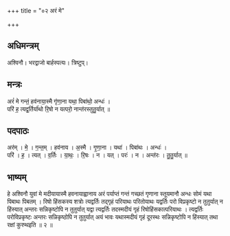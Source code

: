 +++
title = "०२ अरं मे"

+++
## अधिमन्त्रम्
अश्विनौ। भरद्वाजो बार्हस्पत्यः। त्रिष्टुप्।

## मन्त्रः
अरं॑ मे गन्तं॒ हव॑नाया॒स्मै गृ॑णा॒ना यथा॒ पिबा॑थो॒ अन्धः॑ ।  
परि॑ ह॒ त्यद्व॒र्तिर्या॑थो रि॒षो न यत्परो॒ नान्त॑रस्तुतु॒र्यात् ॥

## पदपाठः
अर॑म् । मे॒ । ग॒न्त॒म् । हव॑नाय । अ॒स्मै । गृ॒णा॒ना । यथा॑ । पिबा॑थः । अन्धः॑ ।  
परि॑ । ह॒ । त्यत् । व॒र्तिः । या॒थः॒ । रि॒षः । न । यत् । परः॑ । न । अन्त॑रः । तु॒तु॒र्यात् ॥

## भाष्यम्
हे अश्विनौ युवां मे मदीयायास्मै हवनायाह्वानाय अरं पर्याप्तं गन्तं गच्छतं गृणाना स्तूयमानौ अन्धः सोमं यथा पिबाथः पिबतम् । रिषो हिंसकस्य शत्रोः त्यद्वर्तिः तद्गृहं परियाथः परितोयाथः यद्वर्तिः परो विप्रकृष्टो न तुतुर्यात् न हिंस्यात् अन्तरः सन्निकृष्टोपि न तुतुर्यात् यद्वा त्यद्वर्तिः तदस्मदीयं गृहं रिषोहिंसकात्परियाथः । त्यद्वर्तिः परोविप्रकृष्टः अन्तरः सन्निकृष्ठोपि न तुतुर्यात् अयं भावः यथास्मदीयं गृहं दूरस्थः सन्निकृष्टोपि न हिंस्यात् तथा रक्षां कुरुथइति ॥ २ ॥